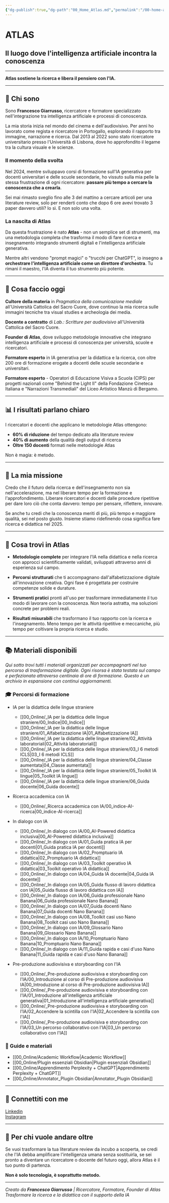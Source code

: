 ```yaml
---
{"dg-publish":true,"dg-path":"00_Home_Atlas.md","permalink":"/00-home-atlas/","tags":["gardenEntry"]}
---
```


# ATLAS

## Il luogo dove l'intelligenza artificiale incontra la conoscenza

---

**Atlas sostiene la ricerca e libera il pensiero con l'IA.**

---

## 👋 **Chi sono**

Sono **Francesco Giarrusso**, ricercatore e formatore specializzato nell'integrazione tra intelligenza artificiale e processi di conoscenza.

La mia storia inizia nel mondo del cinema e dell'audiovisivo. Per anni ho lavorato come regista e ricercatore in Portogallo, esplorando il rapporto tra immagine, narrazione e ricerca. Dal 2013 al 2022 sono stato ricercatore universitario presso l'Università di Lisbona, dove ho approfondito il legame tra la cultura visuale e le scienze.

### **Il momento della svolta**

Nel 2024, mentre sviluppavo corsi di formazione sull'IA generativa per docenti universitari e delle scuole secondarie, ho vissuto sulla mia pelle la stessa frustrazione di ogni ricercatore: **passare più tempo a cercare la conoscenza che a crearla**.

Sei mai rimasto sveglio fino alle 3 del mattino a cercare articoli per una literature review, solo per renderti conto che dopo 6 ore avevi trovato 3 paper davvero utili? Io sì. E non solo una volta.

### **La nascita di Atlas**

Da questa frustrazione è nato **Atlas** - non un semplice set di strumenti, ma una metodologia completa che trasforma il modo di fare ricerca e insegnamento integrando strumenti digitali e l'intelligenza artificiale generativa.

Mentre altri vendono "prompt magici" o "trucchi per ChatGPT", io insegno a **orchestrare l'intelligenza artificiale come un direttore d'orchestra**. Tu rimani il maestro, l'IA diventa il tuo strumento più potente.

---

## 🎯 **Cosa faccio oggi**

**Cultore della materia** in *Pragmatica della comunicazione mediale* all'Università Cattolica del Sacro Cuore, dove continuo la mia ricerca sulle immagini tecniche tra visual studies e archeologia dei media.

**Docente a contratto** di *Lab.: Scritture per audiovisivo* all'Università Cattolica del Sacro Cuore.

**Founder di Atlas**, dove sviluppo metodologie innovative che integrano intelligenza artificiale e processi di conoscenza per università, scuole e ricercatori.

**Formatore esperto** in IA generativa per la didattica e la ricerca, con oltre 200 ore di formazione erogate a docenti delle scuole secondarie e universitari.

**Formatore esperto** - Operatori di Educazione Visiva a Scuola (CIPS) per progetti nazionali come "Behind the Light II" della Fondazione Cineteca Italiana e "Narrazioni Transmediali" del Liceo Artistico Manzù di Bergamo.

---

## 📊 **I risultati parlano chiaro**

I ricercatori e docenti che applicano le metodologie Atlas ottengono:

- **60% di riduzione** del tempo dedicato alla literature review
- **40% di aumento** della qualità degli output di ricerca
- **Oltre 150 docenti** formati nelle metodologie Atlas

Non è magia: è metodo.

---

## 🚀 **La mia missione**

Credo che il futuro della ricerca e dell'insegnamento non sia nell'accelerazione, ma nel liberare tempo per la formazione e l'approfondimento. Liberare ricercatori e docenti dalle procedure ripetitive per dare loro ciò che conta davvero: tempo per pensare, riflettere, innovare.

Se anche tu credi che la conoscenza meriti di più, più tempo e maggiore qualità, sei nel posto giusto. Insieme stiamo ridefinendo cosa significa fare ricerca e didattica nel 2025.

---

## 🎯 **Cosa trovi in Atlas**

- **Metodologie complete** per integrare l'IA nella didattica e nella ricerca con approcci scientificamente validati, sviluppati attraverso anni di esperienza sul campo.

- **Percorsi strutturati** che ti accompagnano dall'alfabetizzazione digitale all'innovazione creativa. Ogni fase è progettata per costruire competenze solide e durature.

- **Strumenti pratici** pronti all'uso per trasformare immediatamente il tuo modo di lavorare con la conoscenza. Non teoria astratta, ma soluzioni concrete per problemi reali.

- **Risultati misurabili** che trasformano il tuo rapporto con la ricerca e l'insegnamento. Meno tempo per le attività ripetitive e meccaniche, più tempo per coltivare la propria ricerca e studio.

---

## 📚 **Materiali disponibili**

*Qui sotto trovi tutti i materiali organizzati per accompagnarti nel tuo percorso di trasformazione digitale. Ogni risorsa è stata testata sul campo e perfezionata attraverso centinaia di ore di formazione. Questo è un archivio in espansione con continui aggiornamenti.*

### 🎓 Percorsi di formazione
- IA per la didattica delle lingue straniere
	- [[00_Online/_IA per la didattica delle lingue straniere/00_Indice\|00_Indice]]
	- [[00_Online/_IA per la didattica delle lingue straniere/01_Alfabetizzazione IA\|01_Alfabetizzazione IA]]
	- [[00_Online/_IA per la didattica delle lingue straniere/02_Attività laboratoriali\|02_Attività laboratoriali]]
	- [[00_Online/_IA per la didattica delle lingue straniere/03_I 6 metodi ICLS\|03_I 6 metodi ICLS]]
	- [[00_Online/_IA per la didattica delle lingue straniere/04_Classe aumentata\|04_Classe aumentata]]
	- [[00_Online/_IA per la didattica delle lingue straniere/05_Toolkit IA lingue\|05_Toolkit IA lingue]]
	- [[00_Online/_IA per la didattica delle lingue straniere/06_Guida docente\|06_Guida docente]]

- Ricerca accademica con IA
	- [[00_Online/_Ricerca accademica con IA/00_indice-AI-ricerca\|00_indice-AI-ricerca]]

- In dialogo con IA
	- [[00_Online/_In dialogo con IA/00_AI-Powered didattica inclusiva\|00_AI-Powered didattica inclusiva]]
	- [[00_Online/_In dialogo con IA/01_Guida pratica IA per docenti\|01_Guida pratica IA per docenti]]
	- [[00_Online/_In dialogo con IA/02_Promptuario IA didattica\|02_Promptuario IA didattica]]
	- [[00_Online/_In dialogo con IA/03_Toolkit operativo IA didattica\|03_Toolkit operativo IA didattica]]
	- [[00_Online/_In dialogo con IA/04_Guida IA docente\|04_Guida IA docente]]
	- [[00_Online/_In dialogo con IA/05_Guida flusso di lavoro didattica con IA\|05_Guida flusso di lavoro didattica con IA]]
	- [[00_Online/_In dialogo con IA/06_Guida professionale Nano Banana\|06_Guida professionale Nano Banana]]
	- [[00_Online/_In dialogo con IA/07_Guida docenti Nano Banana\|07_Guida docenti Nano Banana]]
	- [[00_Online/_In dialogo con IA/08_Toolkit casi uso Nano Banana\|08_Toolkit casi uso Nano Banana]]
	- [[00_Online/_In dialogo con IA/09_Glossario Nano Banana\|09_Glossario Nano Banana]]
	- [[00_Online/_In dialogo con IA/10_Promptuario Nano Banana\|10_Promptuario Nano Banana]]
	- [[00_Online/_In dialogo con IA/11_Guida rapida e casi d'uso Nano Banana\|11_Guida rapida e casi d'uso Nano Banana]]

- Pre-produzione audiovisiva e storyboarding con l'IA
	- [[00_Online/_Pre-produzione audiovisiva e storyboarding con l’IA/00_Introduzione al corso di Pre-produzione audiovisiva IA\|00_Introduzione al corso di Pre-produzione audiovisiva IA]]
	- [[00_Online/_Pre-produzione audiovisiva e storyboarding con l’IA/01_Introduzione all'intelligenza artificiale generativa\|01_Introduzione all'intelligenza artificiale generativa]]
	- [[00_Online/_Pre-produzione audiovisiva e storyboarding con l’IA/02_Accendere la scintilla con l'IA\|02_Accendere la scintilla con l'IA]]
	- [[00_Online/_Pre-produzione audiovisiva e storyboarding con l’IA/03_Un percorso collaborativo con l'IA\|03_Un percorso collaborativo con l'IA]]

### 📖 Guide e materiali
- [[00_Online/Academic Workflow\|Academic Workflow]]
- [[00_Online/Plugin essenziali Obsidian\|Plugin essenziali Obsidian]]
- [[00_Online/Apprendimento Perplexity + ChatGPT\|Apprendimento Perplexity + ChatGPT]] 
- [[00_Online/Annotator_Plugin Obsidian\|Annotator_Plugin Obsidian]]

---

## 💬 **Connettiti con me**

[Linkedin](https://www.linkedin.com/in/giarrusso-atlas)    
[Instagram](https://www.instagram.com/f_giarrusso?igsh=MXB0czFvODI5aWdw)

---

## 🎯 **Per chi vuole andare oltre**

Se vuoi trasformare la tua literature review da incubo a scoperta, se credi che l'IA debba amplificare l'intelligenza umana senza sostituirla, se sei pronto a diventare un ricercatore o docente del futuro oggi, allora Atlas è il tuo punto di partenza.

**Non è solo tecnologia, è soprattutto metodo.**

---

*Creato da **Francesco Giarrusso** | Ricercatore, Formatore, Founder di Atlas*  
*Trasformare la ricerca e la didattica con il supporto della IA*
